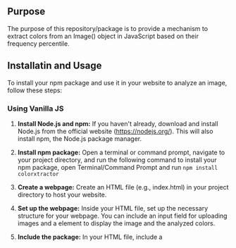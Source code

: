 ## Purpose
The purpose of this repository/package is to provide a mechanism to extract colors from an Image() object in JavaScript based on their frequency percentile.

## Installatin and Usage
To install your npm package and use it in your website to analyze an image, follow these steps:

### Using Vanilla JS
1. **Install Node.js and npm:** If you haven't already, download and install Node.js from the official website (https://nodejs.org/). This will also install npm, the Node.js package manager.
   
2. **Install npm package:** Open a terminal or command prompt, navigate to your project directory, and run the following command to install your npm package, open Terminal/Command Prompt and run
  ```npm install colorxtractor```
3. **Create a webpage:** Create an HTML file (e.g., index.html) in your project directory to host your website.

4. **Set up the webpage:** Inside your HTML file, set up the necessary structure for your webpage. You can include an input field for uploading images and a <canvas> element to display the image and the analyzed colors.

5. **Include the package:** In your HTML file, include a <script> tag to import your npm package:
   ```<script src="node_modules/colorxtrator/index.js"></script>```

6. **Handle image upload:** Implement JavaScript code to handle image upload from the user. You can use the <input type="file"> element for this purpose.

7. **Call the analyzeColors function:** When the user selects an image, use the analyzeColors function from your npm package to analyze the colors in the image. You'll need to pass the image data to this function.

Here's a simplified example of how you might do this:
```<input type="file" id="imageInput" accept="image/*">

<canvas id="imageCanvas"></canvas>

<script>
document.getElementById('imageInput').addEventListener('change', function(event) {
    const file = event.target.files[0];
    const reader = new FileReader();

    reader.onload = function(e) {
        const imageData = e.target.result;
        const percentiles = [1, 0.9, 0.8, 0.3, 0.4]; //1 is the most frequent color and 0.3 being at 30%

        // Call the analyzeColors function
        const extractedColors = analyzeColors(imageData, percentiles);
        console.log(extractedColors);
    };

    reader.readAsDataURL(file);
});
</script>
```
8. **Display the results:** After analyzing the image, you can display the extracted colors on the webpage. You might use HTML elements or the <canvas> element to visualize the colors.

9. **Test your website:** Open your HTML file in a web browser and test the functionality by uploading an image. Verify that the colors are correctly extracted and displayed.

10. **Deploy your website:** Once you're satisfied with your website, you can deploy it to a web server so that others can access it online. You can use platforms like GitHub Pages, Netlify, or Vercel for hosting your static website.

### Using ReactJS

1. **Set up a React app:** If you haven't already, create a new React app using Create React App. Run the following command in your terminal:
```npx create-react-app color-extractor-demo```

2. **Install your npm package:** Navigate to your project directory (color-extractor-demo) and install your npm package:
```npm install colorxtrator```

3. **Create a component for image upload:** Inside the src directory, create a new file called ImageUpload.js:
```import React from 'react';
import analyzeColors from 'colorxtrator';

const ImageUpload = () => {
    const handleImageUpload = async (event) => {
        const file = event.target.files[0];
        const reader = new FileReader();

        reader.onload = async (e) => {
            const imageData = e.target.result;
            const percentiles = [0, 0.1, 0.2, 0.3, 0.4];

            // Call the analyzeColors function
            const extractedColors = await analyzeColors(imageData, percentiles);
            console.log(extractedColors);
        };

        reader.readAsDataURL(file);
    };

    return (
        <div>
            <input type="file" onChange={handleImageUpload} accept="image/*" />
        </div>
    );
};

export default ImageUpload;
```

4. Use the component in App.js: Open src/App.js and replace its contents with the following code:
```import React from 'react';
import ImageUpload from './ImageUpload';

function App() {
    return (
        <div className="App">
            <h1>Color Extractor Demo</h1>
            <ImageUpload />
        </div>
    );
}

export default App;
```

5. **Run your React app:** Start your React development server by running the following command in your terminal:
```npm start```
This will start your React app and open it in your default web browser.

6. **Test your app:** Upload an image using the file input field, and check the browser console to see the extracted colors logged.


That's it! You've now installed your npm package and integrated it into your website to analyze images for color extraction.
